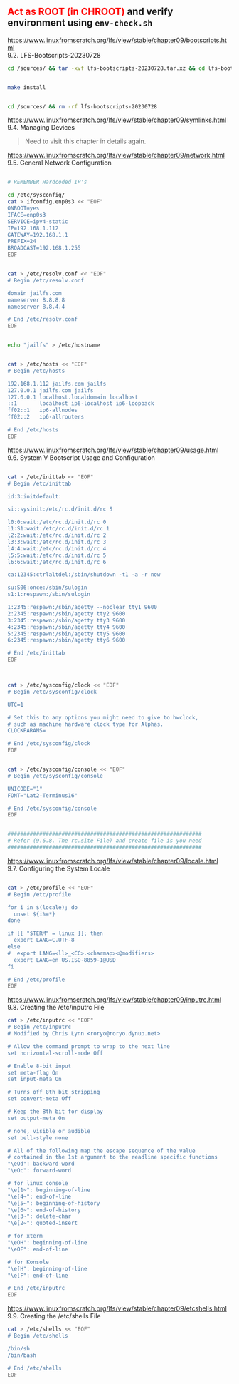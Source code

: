 <font color="#FF0000"><b> Act as ROOT (in CHROOT) </b></font> and verify environment using ```env-check.sh```
---

https://www.linuxfromscratch.org/lfs/view/stable/chapter09/bootscripts.html  
9.2. LFS-Bootscripts-20230728  

```bash
cd /sources/ && tar -xvf lfs-bootscripts-20230728.tar.xz && cd lfs-bootscripts-20230728


make install


cd /sources/ && rm -rf lfs-bootscripts-20230728
```


https://www.linuxfromscratch.org/lfs/view/stable/chapter09/symlinks.html  
9.4. Managing Devices  

> Need to visit this chapter in details again.  



https://www.linuxfromscratch.org/lfs/view/stable/chapter09/network.html  
9.5. General Network Configuration  

```bash

# REMEMBER Hardcoded IP's

cd /etc/sysconfig/
cat > ifconfig.enp0s3 << "EOF"
ONBOOT=yes
IFACE=enp0s3
SERVICE=ipv4-static
IP=192.168.1.112
GATEWAY=192.168.1.1
PREFIX=24
BROADCAST=192.168.1.255
EOF


cat > /etc/resolv.conf << "EOF"
# Begin /etc/resolv.conf

domain jailfs.com
nameserver 8.8.8.8
nameserver 8.8.4.4

# End /etc/resolv.conf
EOF


echo "jailfs" > /etc/hostname


cat > /etc/hosts << "EOF"
# Begin /etc/hosts

192.168.1.112 jailfs.com jailfs
127.0.0.1 jailfs.com jailfs
127.0.0.1 localhost.localdomain localhost
::1       localhost ip6-localhost ip6-loopback
ff02::1   ip6-allnodes
ff02::2   ip6-allrouters

# End /etc/hosts
EOF

```



https://www.linuxfromscratch.org/lfs/view/stable/chapter09/usage.html  
9.6. System V Bootscript Usage and Configuration  

```bash

cat > /etc/inittab << "EOF"
# Begin /etc/inittab

id:3:initdefault:

si::sysinit:/etc/rc.d/init.d/rc S

l0:0:wait:/etc/rc.d/init.d/rc 0
l1:S1:wait:/etc/rc.d/init.d/rc 1
l2:2:wait:/etc/rc.d/init.d/rc 2
l3:3:wait:/etc/rc.d/init.d/rc 3
l4:4:wait:/etc/rc.d/init.d/rc 4
l5:5:wait:/etc/rc.d/init.d/rc 5
l6:6:wait:/etc/rc.d/init.d/rc 6

ca:12345:ctrlaltdel:/sbin/shutdown -t1 -a -r now

su:S06:once:/sbin/sulogin
s1:1:respawn:/sbin/sulogin

1:2345:respawn:/sbin/agetty --noclear tty1 9600
2:2345:respawn:/sbin/agetty tty2 9600
3:2345:respawn:/sbin/agetty tty3 9600
4:2345:respawn:/sbin/agetty tty4 9600
5:2345:respawn:/sbin/agetty tty5 9600
6:2345:respawn:/sbin/agetty tty6 9600

# End /etc/inittab
EOF



cat > /etc/sysconfig/clock << "EOF"
# Begin /etc/sysconfig/clock

UTC=1

# Set this to any options you might need to give to hwclock,
# such as machine hardware clock type for Alphas.
CLOCKPARAMS=

# End /etc/sysconfig/clock
EOF


cat > /etc/sysconfig/console << "EOF"
# Begin /etc/sysconfig/console

UNICODE="1"
FONT="Lat2-Terminus16"

# End /etc/sysconfig/console
EOF


#############################################################
# Refer (9.6.8. The rc.site File) and create file is you need
#############################################################

```


https://www.linuxfromscratch.org/lfs/view/stable/chapter09/locale.html  
9.7. Configuring the System Locale  

```bash

cat > /etc/profile << "EOF"
# Begin /etc/profile

for i in $(locale); do
  unset ${i%=*}
done

if [[ "$TERM" = linux ]]; then
  export LANG=C.UTF-8
else
#  export LANG=<ll>_<CC>.<charmap><@modifiers>
  export LANG=en_US.ISO-8859-1@USD
fi

# End /etc/profile
EOF

```


https://www.linuxfromscratch.org/lfs/view/stable/chapter09/inputrc.html  
9.8. Creating the /etc/inputrc File  

```bash
cat > /etc/inputrc << "EOF"
# Begin /etc/inputrc
# Modified by Chris Lynn <roryo@roryo.dynup.net>

# Allow the command prompt to wrap to the next line
set horizontal-scroll-mode Off

# Enable 8-bit input
set meta-flag On
set input-meta On

# Turns off 8th bit stripping
set convert-meta Off

# Keep the 8th bit for display
set output-meta On

# none, visible or audible
set bell-style none

# All of the following map the escape sequence of the value
# contained in the 1st argument to the readline specific functions
"\eOd": backward-word
"\eOc": forward-word

# for linux console
"\e[1~": beginning-of-line
"\e[4~": end-of-line
"\e[5~": beginning-of-history
"\e[6~": end-of-history
"\e[3~": delete-char
"\e[2~": quoted-insert

# for xterm
"\eOH": beginning-of-line
"\eOF": end-of-line

# for Konsole
"\e[H": beginning-of-line
"\e[F": end-of-line

# End /etc/inputrc
EOF

```

https://www.linuxfromscratch.org/lfs/view/stable/chapter09/etcshells.html  
9.9. Creating the /etc/shells File  

```bash
cat > /etc/shells << "EOF"
# Begin /etc/shells

/bin/sh
/bin/bash

# End /etc/shells
EOF

```

